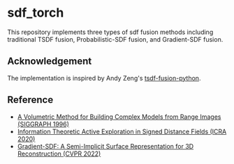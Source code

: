 # sdf_torch
This repository implements three types of sdf fusion methods including traditional TSDF fusion, Probabilistic-SDF fusion, and Gradient-SDF fusion.


## Acknowledgement
The implementation is inspired by Andy Zeng's [tsdf-fusion-python](https://github.com/andyzeng/tsdf-fusion-python).

## Reference

* [A Volumetric Method for Building Complex Models from Range Images (SIGGRAPH 1996)](https://dl.acm.org/doi/pdf/10.1145/237170.237269)
* [Information Theoretic Active Exploration in Signed Distance Fields (ICRA 2020)](https://ieeexplore.ieee.org/abstract/document/9196882/)
* [Gradient-SDF: A Semi-Implicit Surface Representation for 3D Reconstruction (CVPR 2022)](https://openaccess.thecvf.com/content/CVPR2022/html/Sommer_Gradient-SDF_A_Semi-Implicit_Surface_Representation_for_3D_Reconstruction_CVPR_2022_paper.html)